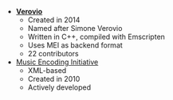 - [**Verovio**](https://www.verovio.org/index.xhtml)
  - Created in 2014
  - Named after Simone Verovio
  - Written in C++, compiled with Emscripten
  - Uses MEI as backend format
  - 22 contributors
- [Music Encoding Initiative](https://music-encoding.org/)
  - XML-based
  - Created in 2010
  - Actively developed
